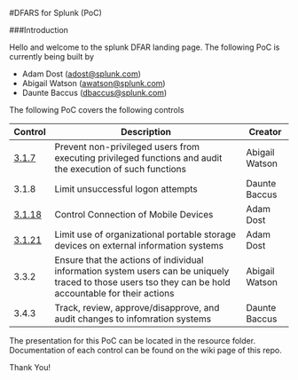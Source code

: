 #DFARS for Splunk (PoC)

###Introduction

Hello and welcome to the splunk DFAR landing page. The following PoC is currently being built by 

* Adam Dost (adost@splunk.com)
* Abigail Watson (awatson@splunk.com)
* Daunte Baccus (dbaccus@splunk.com)

The following PoC covers the following controls



Control | Description | Creator
--- | --- | ---
[3.1.7](https://github.com/asoccer/DFAR_Splunk_PoC/wiki/Control-3.1.07) | Prevent non-privileged users from executing privileged functions and audit the execution of such functions | Abigail Watson
3.1.8 | Limit unsuccessful logon attempts | Daunte Baccus
[3.1.18](https://github.com/asoccer/DFAR_Splunk_PoC/wiki/Control-3.1.18) | Control Connection of Mobile Devices | Adam Dost
[3.1.21](https://github.com/asoccer/DFAR_Splunk_PoC/wiki/Control-3.1.21) | Limit use of organizational portable storage devices on external information systems | Adam Dost
3.3.2 | Ensure that the actions of individual information system users can be uniquely traced to those users tso they can be hold accountable for their actions | Abigail Watson
3.4.3 | Track, review, approve/disapprove, and audit changes to infomration systems | Daunte Baccus

The presentation for this PoC can be located in the resource folder. Documentation of each control can be found on the wiki page of this repo.

Thank You!

